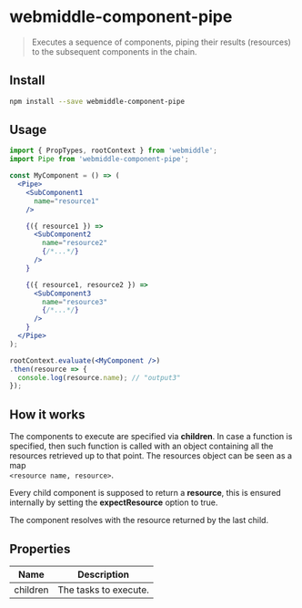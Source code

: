 # webmiddle-component-pipe 

> Executes a sequence of components, piping their results (resources) to the subsequent components in the chain.

## Install

```bash
npm install --save webmiddle-component-pipe
```

## Usage


```jsx
import { PropTypes, rootContext } from 'webmiddle';
import Pipe from 'webmiddle-component-pipe';

const MyComponent = () => (
  <Pipe>
    <SubComponent1
      name="resource1"
    />

    {({ resource1 }) =>
      <SubComponent2
        name="resource2"
        {/*...*/}
      />
    }

    {({ resource1, resource2 }) =>
      <SubComponent3
        name="resource3"
        {/*...*/}
      />
    }
  </Pipe>
);

rootContext.evaluate(<MyComponent />)
.then(resource => {
  console.log(resource.name); // "output3"
});
```

## How it works

The components to execute are specified via **children**. In case a
function is specified, then such function is called with an object
containing all the resources retrieved up to that point. The resources
object can be seen as a map  
`<resource name, resource>`.

Every child component is supposed to return a **resource**, this is
ensured internally by setting the **expectResource** option to true.

The component resolves with the resource returned by the last child.

## Properties

Name                   | Description
-----------------------|------------------------------------------------------
children               | The tasks to execute.

